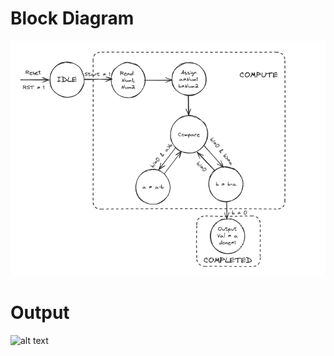 # Block Diagram
<img src="gcdfc.png" alt="alt text" title="image Title" />

# Output
<img src="gcd.jpg" alt="alt text" title="image Title" />
